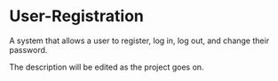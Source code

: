 # User-Registration

A system that allows a user to register, log in, log out, and change their password. 


The description will be edited as the project goes on.
